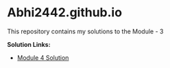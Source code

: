 # Abhi2442.github.io


This repository contains my solutions to the Module - 3




<b>Solution Links:</b> <br>

- [Module 4 Solution](http://Abhi2442.github.io/Abhi2442.github.io/hotel.html) 


